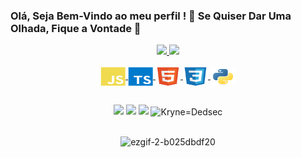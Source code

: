 ### Olá, Seja Bem-Vindo ao meu perfil ! 👋 Se Quiser Dar Uma Olhada, Fique a Vontade 👾

<div align="center">
  <a href="https://github.com/joaovictoralvess">
  <img height="180em" src="https://github-readme-stats.vercel.app/api?username=joaovictoralvess&show_icons=true&theme=dracula&include_all_commits=true&count_private=true"/>
  <img height="180em" src="https://github-readme-stats.vercel.app/api/top-langs/?username=joaovictoralvess&layout=compact&langs_count=7&theme=dracula"/>
</div>
<div style="display: inline_block" align="center"><br>
  <img align="center" alt="Kryne-Js" height="30" width="40" src="https://raw.githubusercontent.com/devicons/devicon/master/icons/javascript/javascript-plain.svg">
  <img align="center" alt="Kryne-Ts" height="30" width="40" src="https://raw.githubusercontent.com/devicons/devicon/master/icons/typescript/typescript-plain.svg">
  <img align="center" alt="Kryne-HTML" height="30" width="40" src="https://raw.githubusercontent.com/devicons/devicon/master/icons/html5/html5-original.svg">
  <img align="center" alt="Kryne-CSS" height="30" width="40" src="https://raw.githubusercontent.com/devicons/devicon/master/icons/css3/css3-original.svg">
  <img align="center" alt="Kryne-Python" height="30" width="40" src="https://raw.githubusercontent.com/devicons/devicon/master/icons/python/python-original.svg">
</div>
  
  ##
 
  <div align="center"> 
    <a href="https://instagram.com/joao.victor.kk" target="_blank"><img src="https://img.shields.io/badge/-Instagram-%23E4405F?style=for-the-badge&logo=instagram&logoColor=white" target="_blank"></a>
    <a href= "mailto:vkryne@gmail.com"><img src="https://img.shields.io/badge/-Gmail-%23333?style=for-the-badge&logo=gmail&logoColor=white" target="_blank"></a>
    <a href="https://www.linkedin.com/in/jo%C3%A3o-victor-55b688244" target="_blank"><img src="https://img.shields.io/badge/-LinkedIn-%230077B5?style=for-the-badge&logo=linkedin&logoColor=white" target="_blank"></a> 
    <img align="center" alt="Kryne=Dedsec" src="https://c.tenor.com/_xy4hrnzL8EAAAAC/dedsec.gif">
  </div>
<br>
  <div align="center">
    
  ![ezgif-2-b025dbdf20](https://user-images.githubusercontent.com/110263977/181876554-3d8c58ec-16d9-4cab-9436-5e4cbbef2ccf.gif)
  
  </div>
